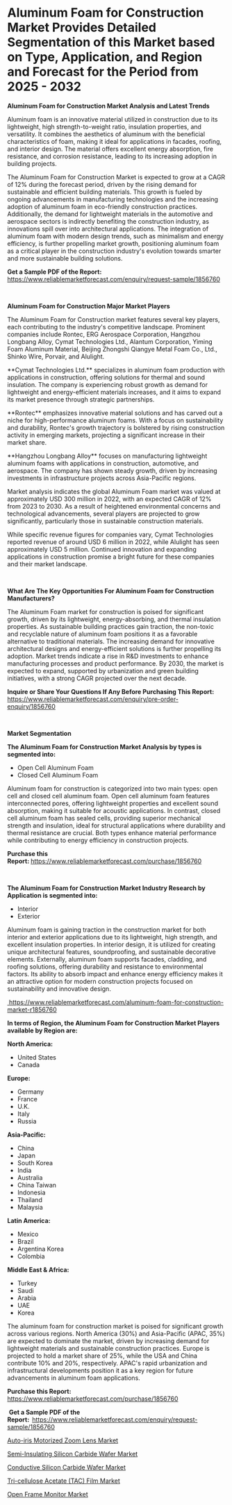 <p><h1>Aluminum Foam for Construction Market Provides Detailed Segmentation of this Market based on Type, Application, and Region and Forecast for the Period from 2025 - 2032</h1></p><p><strong>Aluminum Foam for Construction Market Analysis and Latest Trends</strong></p>
<p><p>Aluminum foam is an innovative material utilized in construction due to its lightweight, high strength-to-weight ratio, insulation properties, and versatility. It combines the aesthetics of aluminum with the beneficial characteristics of foam, making it ideal for applications in facades, roofing, and interior design. The material offers excellent energy absorption, fire resistance, and corrosion resistance, leading to its increasing adoption in building projects.</p><p>The Aluminum Foam for Construction Market is expected to grow at a CAGR of 12% during the forecast period, driven by the rising demand for sustainable and efficient building materials. This growth is fueled by ongoing advancements in manufacturing technologies and the increasing adoption of aluminum foam in eco-friendly construction practices. Additionally, the demand for lightweight materials in the automotive and aerospace sectors is indirectly benefiting the construction industry, as innovations spill over into architectural applications. The integration of aluminum foam with modern design trends, such as minimalism and energy efficiency, is further propelling market growth, positioning aluminum foam as a critical player in the construction industry's evolution towards smarter and more sustainable building solutions.</p></p>
<p><strong>Get a Sample PDF of the Report:&nbsp;</strong> <a href="https://www.reliablemarketforecast.com/enquiry/request-sample/1856760?utm_campaign=1130&utm_medium=2&utm_source=Github&utm_content=ia&utm_term=27032025&utm_id=aluminum-foam-for-construction">https://www.reliablemarketforecast.com/enquiry/request-sample/1856760</a></p>
<p>&nbsp;</p>
<p><strong>Aluminum Foam for Construction Major Market Players</strong></p>
<p><p>The Aluminum Foam for Construction market features several key players, each contributing to the industry's competitive landscape. Prominent companies include Rontec, ERG Aerospace Corporation, Hangzhou Longbang Alloy, Cymat Technologies Ltd., Alantum Corporation, Yiming Foam Aluminum Material, Beijing Zhongshi Qiangye Metal Foam Co., Ltd., Shinko Wire, Porvair, and Alulight.</p><p>**Cymat Technologies Ltd.** specializes in aluminum foam production with applications in construction, offering solutions for thermal and sound insulation. The company is experiencing robust growth as demand for lightweight and energy-efficient materials increases, and it aims to expand its market presence through strategic partnerships.</p><p>**Rontec** emphasizes innovative material solutions and has carved out a niche for high-performance aluminum foams. With a focus on sustainability and durability, Rontec's growth trajectory is bolstered by rising construction activity in emerging markets, projecting a significant increase in their market share.</p><p>**Hangzhou Longbang Alloy** focuses on manufacturing lightweight aluminum foams with applications in construction, automotive, and aerospace. The company has shown steady growth, driven by increasing investments in infrastructure projects across Asia-Pacific regions.</p><p>Market analysis indicates the global Aluminum Foam market was valued at approximately USD 300 million in 2022, with an expected CAGR of 12% from 2023 to 2030. As a result of heightened environmental concerns and technological advancements, several players are projected to grow significantly, particularly those in sustainable construction materials.</p><p>While specific revenue figures for companies vary, Cymat Technologies reported revenue of around USD 6 million in 2022, while Alulight has seen approximately USD 5 million. Continued innovation and expanding applications in construction promise a bright future for these companies and their market landscape.</p></p>
<p>&nbsp;</p>
<p><strong>What Are The Key Opportunities For Aluminum Foam for Construction Manufacturers?</strong></p>
<p><p>The Aluminum Foam market for construction is poised for significant growth, driven by its lightweight, energy-absorbing, and thermal insulation properties. As sustainable building practices gain traction, the non-toxic and recyclable nature of aluminum foam positions it as a favorable alternative to traditional materials. The increasing demand for innovative architectural designs and energy-efficient solutions is further propelling its adoption. Market trends indicate a rise in R&D investments to enhance manufacturing processes and product performance. By 2030, the market is expected to expand, supported by urbanization and green building initiatives, with a strong CAGR projected over the next decade.</p></p>
<p><strong>Inquire or Share Your Questions If Any Before Purchasing This Report:</strong> <a href="https://www.reliablemarketforecast.com/enquiry/pre-order-enquiry/1856760?utm_campaign=1130&utm_medium=2&utm_source=Github&utm_content=ia&utm_term=27032025&utm_id=aluminum-foam-for-construction">https://www.reliablemarketforecast.com/enquiry/pre-order-enquiry/1856760</a></p>
<p>&nbsp;</p>
<p><strong>Market Segmentation</strong></p>
<p><strong>The Aluminum Foam for Construction Market Analysis by types is segmented into:</strong></p>
<p><ul><li>Open Cell Aluminum Foam</li><li>Closed Cell Aluminum Foam</li></ul></p>
<p><p>Aluminum foam for construction is categorized into two main types: open cell and closed cell aluminum foam. Open cell aluminum foam features interconnected pores, offering lightweight properties and excellent sound absorption, making it suitable for acoustic applications. In contrast, closed cell aluminum foam has sealed cells, providing superior mechanical strength and insulation, ideal for structural applications where durability and thermal resistance are crucial. Both types enhance material performance while contributing to energy efficiency in construction projects.</p></p>
<p><strong>Purchase this Report:&nbsp;</strong><a href="https://www.reliablemarketforecast.com/purchase/1856760?utm_campaign=1130&utm_medium=2&utm_source=Github&utm_content=ia&utm_term=27032025&utm_id=aluminum-foam-for-construction">https://www.reliablemarketforecast.com/purchase/1856760</a></p>
<p>&nbsp;</p>
<p><strong>The Aluminum Foam for Construction Market Industry Research by Application is segmented into:</strong></p>
<p><ul><li>Interior</li><li>Exterior</li></ul></p>
<p><p>Aluminum foam is gaining traction in the construction market for both interior and exterior applications due to its lightweight, high strength, and excellent insulation properties. In interior design, it is utilized for creating unique architectural features, soundproofing, and sustainable decorative elements. Externally, aluminum foam supports facades, cladding, and roofing solutions, offering durability and resistance to environmental factors. Its ability to absorb impact and enhance energy efficiency makes it an attractive option for modern construction projects focused on sustainability and innovative design.</p></p>
<p><a href="https://www.reliablemarketforecast.com/aluminum-foam-for-construction-market-r1856760?utm_campaign=1130&utm_medium=2&utm_source=Github&utm_content=ia&utm_term=27032025&utm_id=aluminum-foam-for-construction">&nbsp;https://www.reliablemarketforecast.com/aluminum-foam-for-construction-market-r1856760</a></p>
<p><strong>In terms of Region, the Aluminum Foam for Construction Market Players available by Region are:</strong></p>
<p>
    <p> <strong> North America: </strong>
        <ul>
            <li>United States</li>
            <li>Canada</li>
        </ul>
        </p> 
    <p> <strong> Europe: </strong>
        <ul>
            <li>Germany</li>
            <li>France</li>
            <li>U.K.</li>
            <li>Italy</li>
            <li>Russia</li>
        </ul>
        </p> 
    <p> <strong> Asia-Pacific: </strong>
        <ul>
            <li>China</li>
            <li>Japan</li>
            <li>South Korea</li>
            <li>India</li>
            <li>Australia</li>
            <li>China Taiwan</li>
            <li>Indonesia</li>
            <li>Thailand</li>
            <li>Malaysia</li>
        </ul>
        </p> 
    <p> <strong> Latin America: </strong>
        <ul>
            <li>Mexico</li>
            <li>Brazil</li>
            <li>Argentina Korea</li>
            <li>Colombia</li>
        </ul>
        </p> 
    <p> <strong> Middle East & Africa: </strong>
        <ul>
            <li>Turkey</li>
            <li>Saudi</li>
            <li>Arabia</li>
            <li>UAE</li>
            <li>Korea</li>
        </ul>
    </p>
    </p>
<p><p>The aluminum foam for construction market is poised for significant growth across various regions. North America (30%) and Asia-Pacific (APAC, 35%) are expected to dominate the market, driven by increasing demand for lightweight materials and sustainable construction practices. Europe is projected to hold a market share of 25%, while the USA and China contribute 10% and 20%, respectively. APAC's rapid urbanization and infrastructural developments position it as a key region for future advancements in aluminum foam applications.</p></p>
<p><strong>Purchase this Report: </strong><a href="https://www.reliablemarketforecast.com/purchase/1856760?utm_campaign=1130&utm_medium=2&utm_source=Github&utm_content=ia&utm_term=27032025&utm_id=aluminum-foam-for-construction">https://www.reliablemarketforecast.com/purchase/1856760</a></p>
<p>&nbsp;<strong>Get a Sample PDF of the Report:&nbsp;&nbsp;</strong><a href="https://www.reliablemarketforecast.com/enquiry/request-sample/1856760?utm_campaign=1130&utm_medium=2&utm_source=Github&utm_content=ia&utm_term=27032025&utm_id=aluminum-foam-for-construction">https://www.reliablemarketforecast.com/enquiry/request-sample/1856760</a></p>
<p><strong></strong></p>
<p><p><a href="https://github.com/sibellanikmn/Market-Research-Report-List-1/blob/main/auto-iris-motorized-zoom-lens-market.md?utm_campaign=1130&utm_medium=2&utm_source=Github&utm_content=ia&utm_term=27032025&utm_id=aluminum-foam-for-construction">Auto-iris Motorized Zoom Lens Market</a></p><p><a href="https://github.com/heeildannas/Market-Research-Report-List-1/blob/main/semi-insulating-silicon-carbide-wafer-market.md?utm_campaign=1130&utm_medium=2&utm_source=Github&utm_content=ia&utm_term=27032025&utm_id=aluminum-foam-for-construction">Semi-Insulating Silicon Carbide Wafer Market</a></p><p><a href="https://github.com/astadtetcha28/Market-Research-Report-List-1/blob/main/conductive-silicon-carbide-wafer-market.md?utm_campaign=1130&utm_medium=2&utm_source=Github&utm_content=ia&utm_term=27032025&utm_id=aluminum-foam-for-construction">Conductive Silicon Carbide Wafer Market</a></p><p><a href="https://github.com/ceranamaduvq/Market-Research-Report-List-1/blob/main/tri-cellulose-acetate-tac-film-market.md?utm_campaign=1130&utm_medium=2&utm_source=Github&utm_content=ia&utm_term=27032025&utm_id=aluminum-foam-for-construction">Tri-cellulose Acetate (TAC) Film Market</a></p><p><a href="https://github.com/geresalgieaz/Market-Research-Report-List-1/blob/main/open-frame-monitor-market.md?utm_campaign=1130&utm_medium=2&utm_source=Github&utm_content=ia&utm_term=27032025&utm_id=aluminum-foam-for-construction">Open Frame Monitor Market</a></p></p>